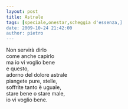 ```yaml
---
layout: post
title: Astrale
tags: [speciale,onestar,scheggia d'essenza,]
date: 2009-10-24 21:42:00
author: pietro
---
```

Non servirà dirlo<br/>come anche capirlo<br/>ma io vi voglio bene<br/>e questo,<br/>adorno del dolore astrale<br/>piangete pure, stelle,<br/>soffrite tanto è uguale,<br/>stare bene o stare male,<br/>io vi voglio bene.

